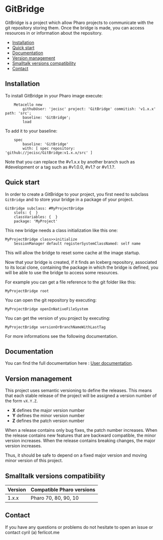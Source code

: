 # GitBridge

GitBridge is a project which allow Pharo projects to communicate with the git repository storing them. Once the bridge is made, you can access resources in or information about the repository.

- [Installation](#installation)
- [Quick start](#quick-start)
- [Documentation](#documentation)
- [Version management](#version-management)
- [Smalltalk versions compatibility](#smalltalk-versions-compatibility)
- [Contact](#contact)

## Installation

To install GitBridge in your Pharo image execute:

```Smalltalk
    Metacello new
    	githubUser: 'jecisc' project: 'GitBridge' commitish: 'v1.x.x' path: 'src';
    	baseline: 'GitBridge';
    	load
```

To add it to your baseline:

```Smalltalk
    spec
    	baseline: 'GitBridge'
    	with: [ spec repository: 'github://jecisc/GitBridge:v1.x.x/src' ]
```

Note that you can replace the #v1.x.x by another branch such as #development or a tag such as #v1.0.0, #v1.? or #v1.1.?.

## Quick start

In order to create a GitBridge to your project, you first need to subclass `GitBridge` and to store your bridge in a package of your project.

```Smalltalk
GitBridge subclass: #MyProjectBridge
	slots: {  }
	classVariables: {  }
	package: 'MyProject'
```

This new bridge needs a class initialization like this one:

```Smalltalk
MyProjectBridge class>>initialize
	SessionManager default registerSystemClassNamed: self name
```

This will allow the bridge to reset some cache at the image startup.

Now that your bridge is created, if it finds an Iceberg repository, associated to its local clone, containing the package in which the bridge is defined, you will be able to use the bridge to access some resources.

For example you can get a file reference to the git folder like this:

```Smalltalk
MyProjectBridge root
```

You can open the git repository by executing:

```Smalltalk
MyProjectBridge openInNativeFileSystem
```

You can get the version of you project by executing:

```Smalltalk
MyProjectBridge versionOrBranchNameWithLastTag
```

For more informations see the following documentation.

## Documentation

You can find the full documentation here : [User documentation](resources/documentation/UserGuide.md).

## Version management 

This project uses semantic versioning to define the releases. This means that each stable release of the project will be assigned a version number of the form `vX.Y.Z`. 

- **X** defines the major version number
- **Y** defines the minor version number 
- **Z** defines the patch version number

When a release contains only bug fixes, the patch number increases. When the release contains new features that are backward compatible, the minor version increases. When the release contains breaking changes, the major version increases. 

Thus, it should be safe to depend on a fixed major version and moving minor version of this project.

## Smalltalk versions compatibility

| Version 	| Compatible Pharo versions 		|
|-------------	|---------------------------	|
| 1.x.x       	| Pharo 70, 80, 90, 10				|

## Contact

If you have any questions or problems do not hesitate to open an issue or contact cyril (a) ferlicot.me 
